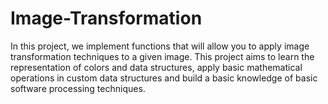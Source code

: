 # Image-Transformation
In this project, we implement functions that will allow you to apply image transformation techniques to a given image. This project aims to learn the representation of colors and data structures, apply basic mathematical operations in custom data structures and build a basic knowledge of basic software processing techniques.
